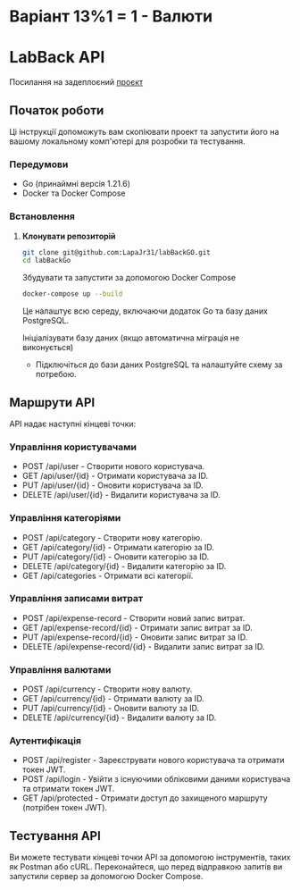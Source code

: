 # Варіант 13%1 = 1 - Валюти
# LabBack API 

Посилання на задеплоєний [проєкт](https://labback.onrender.com/)

## Початок роботи

Ці інструкції допоможуть вам скопіювати проект та запустити його на вашому локальному комп'ютері для розробки та тестування.

### Передумови

- Go (принаймні версія 1.21.6)
- Docker та Docker Compose

### Встановлення

1. **Клонувати репозиторій**
   ```sh
   git clone git@github.com:LapaJr31/labBackGO.git
   cd labBackGo
   ```

   Збудувати та запустити за допомогою Docker Compose
   ```sh
   docker-compose up --build
   ```

   Це налаштує всю середу, включаючи додаток Go та базу даних PostgreSQL.

   Ініціалізувати базу даних (якщо автоматична міграція не виконується)
   - Підключіться до бази даних PostgreSQL та налаштуйте схему за потребою.

## Маршрути API

API надає наступні кінцеві точки:

### Управління користувачами

- POST /api/user - Створити нового користувача.
- GET /api/user/{id} - Отримати користувача за ID.
- PUT /api/user/{id} - Оновити користувача за ID.
- DELETE /api/user/{id} - Видалити користувача за ID.

### Управління категоріями

- POST /api/category - Створити нову категорію.
- GET /api/category/{id} - Отримати категорію за ID.
- PUT /api/category/{id} - Оновити категорію за ID.
- DELETE /api/category/{id} - Видалити категорію за ID.
- GET /api/categories - Отримати всі категорії.

### Управління записами витрат

- POST /api/expense-record - Створити новий запис витрат.
- GET /api/expense-record/{id} - Отримати запис витрат за ID.
- PUT /api/expense-record/{id} - Оновити запис витрат за ID.
- DELETE /api/expense-record/{id} - Видалити запис витрат за ID.

### Управління валютами

- POST /api/currency - Створити нову валюту.
- GET /api/currency/{id} - Отримати валюту за ID.
- PUT /api/currency/{id} - Оновити валюту за ID.
- DELETE /api/currency/{id} - Видалити валюту за ID.

### Аутентифікація

- POST /api/register - Зареєструвати нового користувача та отримати токен JWT.
- POST /api/login - Увійти з існуючими обліковими даними користувача та отримати токен JWT.
- GET /api/protected - Отримати доступ до захищеного маршруту (потрібен токен JWT).

## Тестування API

Ви можете тестувати кінцеві точки API за допомогою інструментів, таких як Postman або cURL. Переконайтеся, що перед відправкою запитів ви запустили сервер за допомогою Docker Compose.
